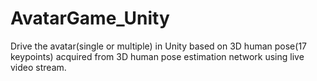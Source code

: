 # AvatarGame_Unity
Drive the avatar(single or multiple) in Unity based on 3D human pose(17 keypoints) acquired from 3D human pose estimation network using live video stream.
